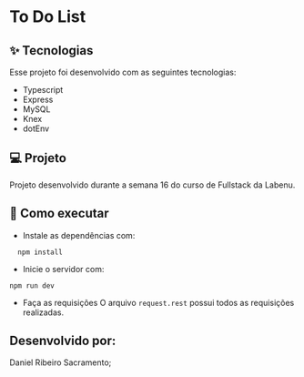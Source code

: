 #  To Do List 

## ✨ Tecnologias
Esse projeto foi desenvolvido com as seguintes tecnologias:

* Typescript
* Express
* MySQL
* Knex
* dotEnv

## 💻 Projeto
Projeto desenvolvido durante a semana 16 do curso de Fullstack da Labenu. 

## 🚀 Como executar
* Instale as dependências com:
```
  npm install
 ```
* Inicie o servidor com:
 ```
 npm run dev
 ```
* Faça as requisições
O arquivo `request.rest` possui todos as requisições realizadas.

## Desenvolvido por:
Daniel Ribeiro Sacramento;